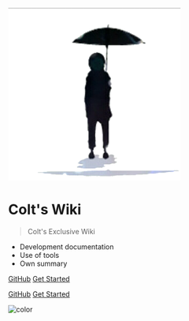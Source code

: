 ![logo](_media/icon.png)

# Colt's Wiki

> Colt's Exclusive Wiki

* Development documentation
* Use of tools
* Own summary

[GitHub](https://github.com/iscolt)
[Get Started](#quick-start)

[GitHub](https://github.com/iscolt)
[Get Started](#quick-start)

<!-- 背景图片 -->

<!--![](_media/bg.jpg)-->

<!-- 背景色 -->

![color](#f0f0f0)